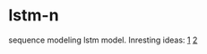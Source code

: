 # lstm-n
sequence modeling lstm model.
Inresting ideas: 
[1](http://karpathy.github.io/2015/05/21/rnn-effectiveness/)
[2](https://github.com/lmthang/nmt.hybrid)


